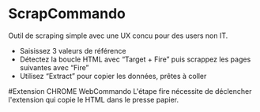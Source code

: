 # ScrapCommando
Outil de scraping simple avec une UX concu pour des users non IT.
- Saisissez 3 valeurs de référence
- Détectez la boucle HTML avec “Target + Fire” puis scrappez les pages suivantes avec “Fire” 
- Utilisez “Extract” pour copier les données, prêtes à coller

#Extension CHROME WebCommando
L'étape fire nécessite de déclencher l'extension qui copie le HTML dans le presse papier.
